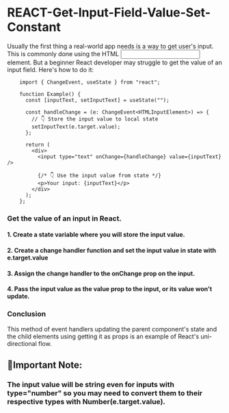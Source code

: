 # REACT-Get-Input-Field-Value-Set-Constant

Usually the first thing a real-world app needs is a way to get user's input. This is commonly done using the HTML <input> element. But a beginner React developer may struggle to get the value of an input field. Here's how to do it:<br>

        import { ChangeEvent, useState } from "react";
        
        function Example() {
          const [inputText, setInputText] = useState("");
        
          const handleChange = (e: ChangeEvent<HTMLInputElement>) => {
            // 👇 Store the input value to local state
            setInputText(e.target.value);
          };
        
          return (
            <div>
              <input type="text" onChange={handleChange} value={inputText} />
        
              {/* 👇 Use the input value from state */}
              <p>Your input: {inputText}</p>
            </div>
          );
        };


### Get the value of an input in React.

#### 1. Create a state variable where you will store the input value.
#### 2. Create a change handler function and set the input value in state with e.target.value
#### 3. Assign the change handler to the onChange prop on the input.
#### 4. Pass the input value as the value prop to the input, or its value won't update.

### Conclusion
This method of event handlers updating the parent component's state and the child elements using getting it as props is an example of React's uni-directional flow.</br>

## 📌Important Note:
### The input value will be string even for inputs with type="number" so you may need to convert them to their respective types with Number(e.target.value).
